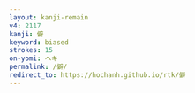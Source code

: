 ```yaml
---
layout: kanji-remain
v4: 2117
kanji: 僻
keyword: biased
strokes: 15
on-yomi: ヘキ
permalink: /僻/
redirect_to: https://hochanh.github.io/rtk/僻
---
```







